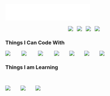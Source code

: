 
[<img src="https://raw.githubusercontent.com/amanjainn/amanjainn/master/screedbot.gif" alt="👋 Hi there! I'm (Aman111|nd Li)|https://aman.li)" title="👋 Hi there! I'm (Aman(111|nd Li)|https://aman.li)"/>](https://aman.li/)


<p align='center'>
   <a href="https://www.linkedin.com/in//"><img height="30" src="https://image.flaticon.com/icons/png/512/174/174857.png"></a>&nbsp;&nbsp;
<a href="https://twitter.com/aman_jainnnn"><img height="30" src="https://www.creativefreedom.co.uk/wp-content/uploads/2017/06/Twitter-logo-2012.png"></a>&nbsp;&nbsp;
<a href="https://www.facebook.com/amanhenry"><img height="30" src="https://upload.wikimedia.org/wikipedia/commons/thumb/0/05/Facebook_Logo_%282019%29.png/1200px-Facebook_Logo_%282019%29.png"></a>&nbsp;&nbsp;
 <a href="https://www.instagram.com/aman.jainnnn"><img height="30" src="https://upload.wikimedia.org/wikipedia/commons/thumb/e/e7/Instagram_logo_2016.svg/1200px-Instagram_logo_2016.svg.png"></a>&nbsp;&nbsp;
 </p>



<h3>Things I Can Code With</h3>

<img src="https://cdn.jsdelivr.net/gh/devicons/devicon@latest/icons/cplusplus/cplusplus-plain.svg" width="40px">&nbsp;&nbsp;&nbsp;&nbsp;&nbsp;&nbsp;&nbsp;&nbsp;
<img src="https://cdn.jsdelivr.net/gh/devicons/devicon@latest/icons/c/c-plain.svg" width="40px">&nbsp;&nbsp;&nbsp;&nbsp;&nbsp;&nbsp;&nbsp;&nbsp;
<img src="https://cdn.jsdelivr.net/gh/devicons/devicon@latest/icons/java/java-plain.svg" width="40px">&nbsp;&nbsp;&nbsp;&nbsp;&nbsp;&nbsp;&nbsp;&nbsp;
<img src="https://cdn.jsdelivr.net/gh/devicons/devicon@latest/icons/html5/html5-plain.svg" width="40px">&nbsp;&nbsp;&nbsp;&nbsp;&nbsp;&nbsp;&nbsp;&nbsp;<img src="https://cdn.jsdelivr.net/gh/devicons/devicon@latest/icons/css3/css3-plain.svg" width="40px">&nbsp;&nbsp;&nbsp;&nbsp;&nbsp;&nbsp;&nbsp;&nbsp;<img src="https://cdn.jsdelivr.net/gh/devicons/devicon@latest/icons/javascript/javascript-original.svg" width="40px">&nbsp;&nbsp;&nbsp;&nbsp;&nbsp;&nbsp;&nbsp;&nbsp;<img src="https://cdn.jsdelivr.net/gh/devicons/devicon@latest/icons/react/react-original.svg" width="40px">&nbsp;&nbsp;&nbsp;&nbsp;&nbsp;&nbsp;&nbsp;&nbsp;


<h3>Things I am Learning </h3>

<br>

<img src="https://cdn.jsdelivr.net/gh/devicons/devicon@latest/icons/typescript/typescript-original.svg" width="40px">&nbsp;&nbsp;&nbsp;&nbsp;&nbsp;&nbsp;&nbsp;&nbsp;<img src="https://cdn.jsdelivr.net/gh/devicons/devicon@latest/icons/nodejs/nodejs-original.svg" width="40px">&nbsp;&nbsp;&nbsp;&nbsp;&nbsp;&nbsp;&nbsp;&nbsp;<img src="https://cdn.jsdelivr.net/gh/devicons/devicon@latest/icons/mongodb/mongodb-original.svg" width="40px">


